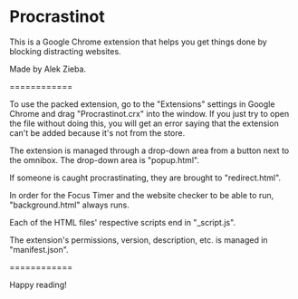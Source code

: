 Procrastinot
============

This is a Google Chrome extension that helps you get things done by blocking distracting websites.

Made by Alek Zieba.

============

To use the packed extension, go to the "Extensions" settings in Google Chrome and drag "Procrastinot.crx"
into the window.  If you just try to open the file without doing this, you will get an error saying
that the extension can't be added because it's not from the store.

The extension is managed through a drop-down area from a button next to the omnibox.  The drop-down area
is "popup.html".

If someone is caught procrastinating, they are brought to "redirect.html".

In order for the Focus Timer and the website checker to be able to run, "background.html" always runs.

Each of the HTML files' respective scripts end in "_script.js".

The extension's permissions, version, description, etc. is managed in "manifest.json".

============

Happy reading!
